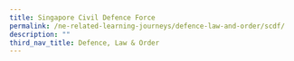 ```yaml
---
title: Singapore Civil Defence Force
permalink: /ne-related-learning-journeys/defence-law-and-order/scdf/
description: ""
third_nav_title: Defence, Law & Order
---
```

